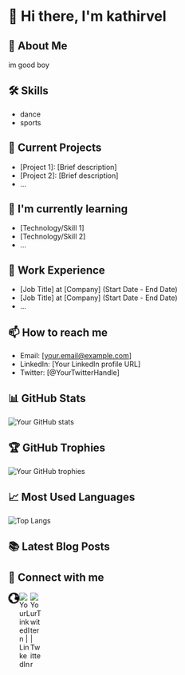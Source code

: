# 👋 Hi there, I'm kathirvel

## 🚀 About Me
im good boy

## 🛠 Skills
- dance
- sports

## 🔭 Current Projects
- [Project 1]: [Brief description]
- [Project 2]: [Brief description]
- ...

## 🌱 I'm currently learning
- [Technology/Skill 1]
- [Technology/Skill 2]
- ...

## 💼 Work Experience
- [Job Title] at [Company] (Start Date - End Date)
- [Job Title] at [Company] (Start Date - End Date)
- ...

## 📫 How to reach me
- Email: [your.email@example.com]
- LinkedIn: [Your LinkedIn profile URL]
- Twitter: [@YourTwitterHandle]

## 📊 GitHub Stats
![Your GitHub stats](https://github-readme-stats.vercel.app/api?username=YourGitHubUsername&show_icons=true&theme=radical)

## 🏆 GitHub Trophies
![Your GitHub trophies](https://github-profile-trophy.vercel.app/?username=YourGitHubUsername&theme=onedark)

## 📈 Most Used Languages
![Top Langs](https://github-readme-stats.vercel.app/api/top-langs/?username=YourGitHubUsername&layout=compact)

## 📚 Latest Blog Posts
<!-- BLOG-POST-LIST:START -->
<!-- BLOG-POST-LIST:END -->

## 🤝 Connect with me
[<img align="left" alt="YourWebsite" width="22px" src="https://raw.githubusercontent.com/iconic/open-iconic/master/svg/globe.svg" />][website]
[<img align="left" alt="YourLinkedIn | LinkedIn" width="22px" src="https://cdn.jsdelivr.net/npm/simple-icons@v3/icons/linkedin.svg" />][linkedin]
[<img align="left" alt="YourTwitter | Twitter" width="22px" src="https://cdn.jsdelivr.net/npm/simple-icons@v3/icons/twitter.svg" />][twitter]

[website]: https://yourwebsite.com
[linkedin]: https://linkedin.com/in/yourusername
[twitter]: https://twitter.com/yourusername

